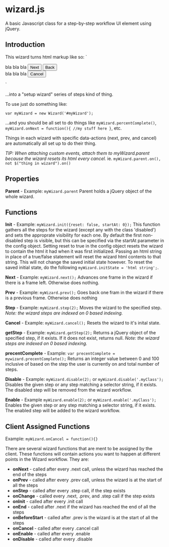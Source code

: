 # wizard.js
A basic Javascript class for a step-by-step workflow UI element using jQuery.

## Introduction
This wizard turns html markup like so:
`<div class="wizard" id="myWizard">
 	<div class="step">
 		bla bla bla
 		<button data-action="next">Next</button>
 		<button data-action="prev">Back</button>
 	</div>
 	<div class="step">
 		bla bla bla
 		<button data-action="cancel">Cancel</button>
 	</div>
</div>`

...into a "setup wizard" series of steps kind of thing.

To use just do something like:

`var myWizard = new Wizard('#myWizard');`

...and you should be all set to do things like `myWizard.percentComplete()`, `myWizard.onNext = function(){ //my stuff here }`, etc.

Things in each wizard with specific data-actions (next, prev, and cancel) are automatically all set up to do their thing.

*TIP: When attaching custom events, attach them to myWizard.parent because the wizard resets its html every cancel.* ie. `myWizard.parent.on(), not $("thing in wizard").on()`

## Properties
**Parent** - 
Example: `myWizard.parent`
Parent holds a jQuery object of the whole wizard.

## Functions
**Init** - 
Example: `myWizard.init({reset: false, startAt: 0});` This function gathers all the steps for the wizard (except any with the class 'disabled') and sets the approprate visibility for each one. By default the first non-disabled step is visible, but this can be specified via the startAt parameter in the config object. Setting reset to true in the config object resets the wizard to contain the html it had when it was first initialized. Passing an html string in place of a true/false statement will reset the wizard html contents to that string. This will not change the saved initial state however. To reset the saved initial state, do the following `myWizard.initState = 'html string';`.

**Next** - 
Example: `myWizard.next();`
Advances one frame in the wizard if there is a frame left. Otherwise does nothing.


**Prev** - 
Example: `myWizard.prev();`
Goes back one fram in the wizard if there is a previous frame. Otherwise does nothing

**Step** - 
Example: `myWizard.step(2);`
Moves the wizard to the specified step. *Note: the wizard steps are indexed on 0 based indexing.*

**Cancel** - 
Example: `myWizard.cancel();`
Resets the wizard to it's inital state.

**getStep** - 
Example: `myWizard.getStep(2);`
Returns a jQuery object of the specified step, if it exists. If it does not exist, returns null. *Note: the wizard steps are indexed on 0 based indexing.*

**precentComplete** - 
Example: `var precentComplete = mywizard.precentComplete();`
Returns an integer value between 0 and 100 inclusive of based on the step the user is currently on and total number of steps.

**Disable** - 
Example: `myWizard.disable(2);` or `myWizard.disable('.myClass');`
Disables the given step or any step matching a selector string, if it exists. The disabled step will be removed from the wizard workflow. 

**Enable** - 
Example `myWizard.enable(2);` or `myWizard.enable('.myClass');`
Enables the given step or any step matching a selector string, if it exists. The enabled step will be added to the wizard workflow. 

## Client Assigned Functions
Example: `myWizard.onCancel = function(){}`

There are several wizard functions that are ment to be assigned by the client. These functions will contain actions you want to happen at different points in the Wizard workflow. They are:
- **onNext** - called after every .next call, unless the wizard has reached the end of the steps
- **onPrev** - called after every .prev call, unless the wizard is at the start of all the steps
- **onStep** - called after every .step call, if the step exists 
- **onChange** - called every .next, .prev, and .step call if the step exists 
- **onInit** - called after every .init call 
- **onEnd** - called after .next if the wizard has reached the end of all the steps 
- **onBeforeStart** - called after .prev is the wizard is at the start of all the steps 
- **onCancel** - called after every .cancel call 
- **onEnable** - called after every .enable
- **onDisable** - called after every .disable


